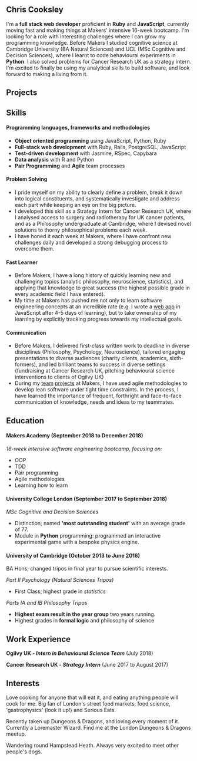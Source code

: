 ## Chris Cooksley

I'm a **full stack web developer** proficient in **Ruby** and **JavaScript**, currently moving fast and making things at Makers' intensive 16-week bootcamp. I'm looking for a role with interesting challenges where I can grow my programming knowledge.
Before Makers I studied cognitive science at Cambridge University (BA Natural Sciences) and UCL (MSc Cognitive and Decision Sciences), where I learnt to code behavioural experiments in **Python**. I also solved problems for Cancer Research UK as a strategy intern. I'm excited to finally be using my analytical skills to build software, and look forward to making a living from it.

## Projects



## Skills

#### Programming languages, frameworks and methodologies

- **Object oriented programming** using JavaScript, Python, Ruby
- **Full-stack web development** with Ruby, Rails, PostgreSQL, JavaScript
- **Test-driven development** with Jasmine, RSpec, Capybara
- **Data analysis** with R and Python
- **Pair Programming** and **Agile** team processes

#### Problem Solving

- I pride myself on my ability to clearly define a problem, break it down into logical constituents, and systematically investigate and address each part while keeping an eye on the big picture.
- I developed this skill as a Strategy Intern for Cancer Research UK, where I analysed access to surgery and radiotherapy for UK cancer patients, and as a Philosophy undergraduate at Cambridge, where I devised novel solutions to thorny philosophical problems each week.
- I have honed it each week at Makers, where I have confront new challenges daily and developed a strong debugging process to overcome them.

#### Fast Learner

- Before Makers, I have a long history of quickly learning new and challenging topics (analytic philosophy, neuroscience, statistics), and applying that knowledge to great success (the highest possible grade in every academic field I have entered).
- My time at Makers has pushed me not only to learn  software engineering concepts at an incredible rate (e.g. I wrote a [web app](https://github.com/Learner5200/bowling-challenge) in JavaScript after 4-5 days of learning), but to take ownership of my learning by explicitly tracking progress towards my intellectual goals.

#### Communication

- Before Makers, I delivered first-class written work to deadline in diverse disciplines (Philosophy, Psychology, Neuroscience), tailored engaging presentations to diverse audiences (charity clients, academics, sixth-formers), and led brilliant teams to success in diverse settings (fundraising at Cancer Research UK, pitching behavioural science interventions to clients of Ogilvy UK)
- During my [team](https://github.com/rbbri/makersbnb) [projects](https://github.com/Learner5200/acebook-MAICers) at Makers, I have used agile methodologies to develop lean software under tight time constraints. In the process, I have learned the importance of frequent, forthright and face-to-face communication of knowledge, needs and ideas to my teammates.

## Education

#### Makers Academy (September 2018 to December 2018)

_16-week intensive software engineering bootcamp, focusing on:_
- OOP
- TDD
- Pair programming
- Agile methodologies
- Learning how to learn

#### University College London (September 2017 to September 2018)

*MSc Cognitive and Decision Sciences*
- Distinction; named **'most outstanding student'** with an average grade of 77.
- Module in **Python** programming: programmed an interactive experimental game with a bespoke physics engine.

#### University of Cambridge (October 2013 to June 2016)

BA Hons; changed tripos in final year to pursue scientific interests.

*Part II Psychology (Natural Sciences Tripos)*
- First Class; highest grade in *statistics*

*Parts IA and IB Philosophy Tripos*
- **Highest exam result in the year group** two years running.
- Highest grades in **formal logic** and philosophy of science


## Work Experience

**Ogilvy UK - _Intern in Behavioural Science Team_** (July 2018)    

**Cancer Research UK - _Strategy Intern_** (June 2017 to August 2017)   


## Interests

Love cooking for anyone that will eat it, and eating anything people will cook for me. Big fan of London's street food markets, food science, 'gastrophysics' (look it up!) and Serious Eats.

Recently taken up Dungeons & Dragons, and loving every moment of it. Currently a Loremaster Wizard. Find me at the London Dungeons & Dragons meetup.

Wandering round Hampstead Heath. Always very excited to meet other people's dogs.
